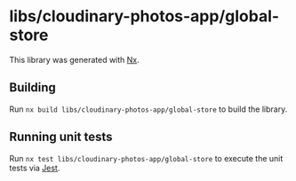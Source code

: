 # libs/cloudinary-photos-app/global-store

This library was generated with [Nx](https://nx.dev).

## Building

Run `nx build libs/cloudinary-photos-app/global-store` to build the library.

## Running unit tests

Run `nx test libs/cloudinary-photos-app/global-store` to execute the unit tests via [Jest](https://jestjs.io).
